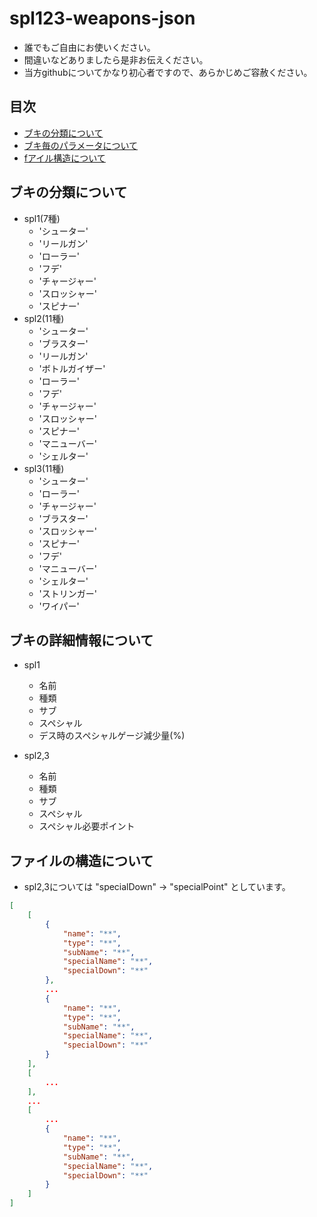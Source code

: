 # spl123-weapons-json
* 誰でもご自由にお使いください。
* 間違いなどありましたら是非お伝えください。
* 当方githubについてかなり初心者ですので、あらかじめご容赦ください。
## 目次
* [ブキの分類について](#types)
* [ブキ毎のパラメータについて](#para)
* [fアイル構造について](#struct)
<div id="types">

## ブキの分類について
* spl1(7種)
    * 'シューター'
    * 'リールガン'
    * 'ローラー'
    * 'フデ'
    * 'チャージャー'
    * 'スロッシャー'
    * 'スピナー'
* spl2(11種)
    * 'シューター'
    * 'ブラスター'
    * 'リールガン'
    * 'ボトルガイザー'
    * 'ローラー'
    * 'フデ'
    * 'チャージャー'
    * 'スロッシャー'
    * 'スピナー'
    * 'マニューバー'
    * 'シェルター'
* spl3(11種)
    * 'シューター'
    * 'ローラー'
    * 'チャージャー'
    * 'ブラスター'
    * 'スロッシャー'
    * 'スピナー'
    * 'フデ'
    * 'マニューバー'
    * 'シェルター'
    * 'ストリンガー'
    * 'ワイパー'
<div id="para">

## ブキの詳細情報について
* spl1
    * 名前
    * 種類
    * サブ
    * スペシャル
    * デス時のスペシャルゲージ減少量(%)

* spl2,3
    * 名前
    * 種類
    * サブ
    * スペシャル
    * スペシャル必要ポイント
<div id="struct">

## ファイルの構造について
* spl2,3については "specialDown" → "specialPoint" としています。
```json
[
    [
        {
            "name": "**",
            "type": "**",
            "subName": "**",
            "specialName": "**",
            "specialDown": "**"
        },
        ...
        {
            "name": "**",
            "type": "**",
            "subName": "**",
            "specialName": "**",
            "specialDown": "**"
        }
    ],
    [
        ...
    ],
    ...
    [
        ...
        {
            "name": "**",
            "type": "**",
            "subName": "**",
            "specialName": "**",
            "specialDown": "**"
        }
    ]
]
```
